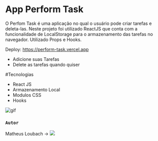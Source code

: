 # App Perform Task

O Perfom Task é uma aplicação no qual o usuário pode criar tarefas e deleta-las. Neste projeto foi utilizado ReactJS que conta com a funcionalidade de LocalStorage para o armazenamento das tarefas no navegador.
Utilizado Props e Hooks.

Deploy: https://perform-task.vercel.app

- Adicione suas Tarefas
- Delete as tarefas quando quiser

#Tecnologias

- React JS
- Armazenamento Local
- Modulos CSS
- Hooks

![gif](https://user-images.githubusercontent.com/34719454/193136352-7e747e0b-245f-4394-9dee-7eccde82ac76.gif)

### `Autor`

Matheus Loubach ->  <a href="https://www.linkedin.com/in/matheus-loubach/" target="_blank"><img src="https://img.shields.io/badge/-LinkedIn-%230077B5?style=for-the-badge&logo=linkedin&logoColor=white" target="_blank"></a>
